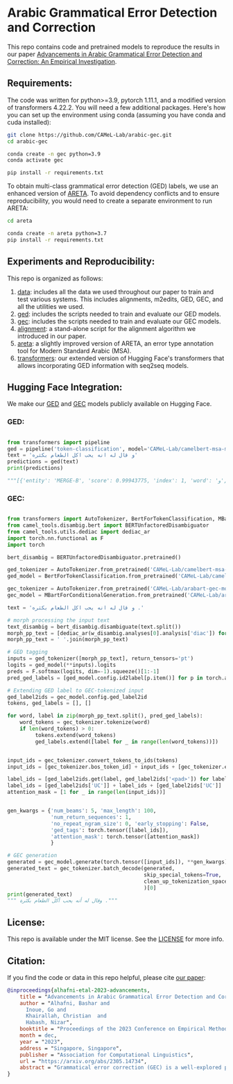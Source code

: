 # Arabic Grammatical Error Detection and Correction

This repo contains code and pretrained models to reproduce the results in our paper [Advancements in Arabic Grammatical Error Detection and Correction: An Empirical Investigation](https://arxiv.org/abs/2305.14734).

## Requirements:

The code was written for python>=3.9, pytorch 1.11.1, and a modified version of transformers 4.22.2. You will need a few additional packages. Here's how you can set up the environment using conda (assuming you have conda and cuda installed):

```bash
git clone https://github.com/CAMeL-Lab/arabic-gec.git
cd arabic-gec

conda create -n gec python=3.9
conda activate gec

pip install -r requirements.txt
```

To obtain multi-class grammatical error detection (GED) labels, we use an enhanced version of [ARETA](https://arxiv.org/abs/2109.08068). To avoid dependency conflicts and to ensure reproducibility, you would need to create a separate environment to run ARETA:

```bash
cd areta

conda create -n areta python=3.7
pip install -r requirements.txt
```

## Experiments and Reproducibility:

This repo is organized as follows:
1. [data](data): includes all the data we used throughout our paper to train and test various systems. This includes alignments, m2edits, GED, GEC, and all the utilities we used.
2. [ged](ged): includes the scripts needed to train and evaluate our GED models.
3. [gec](gec): includes the scripts needed to train and evaluate our GEC models.
4. [alignment](alignment): a stand-alone script for the alignment algorithm we introduced in our paper. 
5. [areta](areta): a slightly improved version of ARETA, an error type annotation tool for Modern Standard Arabic (MSA).
6. [transformers](transformers): our extended version of Hugging Face's transformers that allows incorporating GED information with seq2seq models.


## Hugging Face Integration:

We make our [GED](https://huggingface.co/CAMeL-Lab/camelbert-msa-morph-ged-13) and [GEC](https://huggingface.co/CAMeL-Lab/arabart-gec-morph-ged-13) models publicly available on Hugging Face.

### GED:
```python

from transformers import pipeline
ged = pipeline('token-classification', model='CAMeL-Lab/camelbert-msa-morph-ged-13')
text = 'و قال له انه يحب اكل الطعام بكثره'
predictions = ged(text)
print(predictions)

"""[{'entity': 'MERGE-B', 'score': 0.99943775, 'index': 1, 'word': 'و', 'start': 0, 'end': 1}, {'entity': 'MERGE-I', 'score': 0.99959165, 'index': 2, 'word': 'قال', 'start': 2, 'end': 5}, {'entity': 'UC', 'score': 0.9985884, 'index': 3, 'word': 'له', 'start': 6, 'end': 8}, {'entity': 'REPLACE_O', 'score': 0.8346316, 'index': 4, 'word': 'انه', 'start': 9, 'end': 12}, {'entity': 'UC', 'score': 0.99985325, 'index': 5, 'word': 'يحب', 'start': 13, 'end': 16}, {'entity': 'REPLACE_O', 'score': 0.6836415, 'index': 6, 'word': 'اكل', 'start': 17, 'end': 20}, {'entity': 'UC', 'score': 0.99763715, 'index': 7, 'word': 'الطعام', 'start': 21, 'end': 27}, {'entity': 'REPLACE_O', 'score': 0.993848, 'index': 8, 'word': 'بكثره', 'start': 28, 'end': 33}]"""
```

### GEC:
```python

from transformers import AutoTokenizer, BertForTokenClassification, MBartForConditionalGeneration
from camel_tools.disambig.bert import BERTUnfactoredDisambiguator
from camel_tools.utils.dediac import dediac_ar
import torch.nn.functional as F
import torch

bert_disambig = BERTUnfactoredDisambiguator.pretrained()

ged_tokenizer = AutoTokenizer.from_pretrained('CAMeL-Lab/camelbert-msa-morph-ged-13')
ged_model = BertForTokenClassification.from_pretrained('CAMeL-Lab/camelbert-msa-morph-ged-13')

gec_tokenizer = AutoTokenizer.from_pretrained('CAMeL-Lab/arabart-gec-morph-ged-13')
gec_model = MBartForConditionalGeneration.from_pretrained('CAMeL-Lab/arabart-gec-morph-ged-13')

text = 'و قال له انه يحب اكل الطعام بكثره .'

# morph processing the input text
text_disambig = bert_disambig.disambiguate(text.split())
morph_pp_text = [dediac_ar(w_disambig.analyses[0].analysis['diac']) for w_disambig in text_disambig]
morph_pp_text = ' '.join(morph_pp_text)

# GED tagging
inputs = ged_tokenizer([morph_pp_text], return_tensors='pt')
logits = ged_model(**inputs).logits
preds = F.softmax(logits, dim=-1).squeeze()[1:-1]
pred_ged_labels = [ged_model.config.id2label[p.item()] for p in torch.argmax(preds, -1)]

# Extending GED label to GEC-tokenized input
ged_label2ids = gec_model.config.ged_label2id
tokens, ged_labels = [], []

for word, label in zip(morph_pp_text.split(), pred_ged_labels):
    word_tokens = gec_tokenizer.tokenize(word)
    if len(word_tokens) > 0:
         tokens.extend(word_tokens)
         ged_labels.extend([label for _ in range(len(word_tokens))])


input_ids = gec_tokenizer.convert_tokens_to_ids(tokens)
input_ids = [gec_tokenizer.bos_token_id] + input_ids + [gec_tokenizer.eos_token_id]

label_ids = [ged_label2ids.get(label, ged_label2ids['<pad>']) for label in ged_labels]
label_ids = [ged_label2ids['UC']] + label_ids + [ged_label2ids['UC']]
attention_mask = [1 for _ in range(len(input_ids))]


gen_kwargs = {'num_beams': 5, 'max_length': 100,
              'num_return_sequences': 1,
              'no_repeat_ngram_size': 0, 'early_stopping': False,
              'ged_tags': torch.tensor([label_ids]),
              'attention_mask': torch.tensor([attention_mask])
              }

# GEC generation
generated = gec_model.generate(torch.tensor([input_ids]), **gen_kwargs)
generated_text = gec_tokenizer.batch_decode(generated,
                                            skip_special_tokens=True,
                                            clean_up_tokenization_spaces=False
                                            )[0]
print(generated_text)
""" وقال له أنه يحب أكل الطعام بكثرة ."""
```


## License:

This repo is available under the MIT license. See the [LICENSE](LICENSE) for more info.


## Citation:

If you find the code or data in this repo helpful, please cite [our paper](https://arxiv.org/abs/2305.14734):

```bibtex
@inproceedings{alhafni-etal-2023-advancements,
    title = "Advancements in Arabic Grammatical Error Detection and Correction: An Empirical Investigation",
    author = "Alhafni, Bashar and
      Inoue, Go and
      Khairallah, Christian  and
      Habash, Nizar",
    booktitle = "Proceedings of the 2023 Conference on Empirical Methods in Natural Language Processing",
    month = dec,
    year = "2023",
    address = "Singapore, Singapore",
    publisher = "Association for Computational Linguistics",
    url = "https://arxiv.org/abs/2305.14734",
    abstract = "Grammatical error correction (GEC) is a well-explored problem in English with many existing models and datasets. However, research on GEC in morphologically rich languages has been limited due to challenges such as data scarcity and language complexity. In this paper, we present the first results on Arabic GEC using two newly developed Transformer-based pretrained sequence-to-sequence models. We also define the task of multi-class Arabic grammatical error detection (GED) and present the first results on multi-class Arabic GED. We show that using GED information as auxiliary input in GEC models improves GEC performance across three datasets spanning different genres. Moreover, we also investigate the use of contextual morphological preprocessing in aiding GEC systems. Our models achieve SOTA results on two Arabic GEC shared task datasets and establish a strong benchmark on a recently created dataset. We make our code, data, and pretrained models publicly available.",
}
